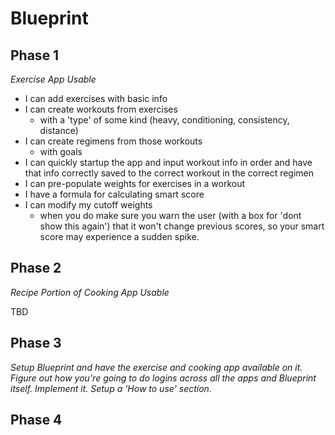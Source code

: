 # Blueprint

## Phase 1

_Exercise App Usable_

- I can add exercises with basic info
- I can create workouts from exercises
  - with a 'type' of some kind (heavy, conditioning, consistency, distance)
- I can create regimens from those workouts
  - with goals
- I can quickly startup the app and input workout info in order and have that info correctly saved to the correct workout in the correct regimen
- I can pre-populate weights for exercises in a workout
- I have a formula for calculating smart score
- I can modify my cutoff weights
  - when you do make sure you warn the user (with a box for 'dont show this again') that it won't change previous scores, so your smart score may experience a sudden spike.

## Phase 2

_Recipe Portion of Cooking App Usable_

TBD

## Phase 3

_Setup Blueprint and have the exercise and cooking app available on it. Figure out how you're going to do logins across all the apps and Blueprint itself. Implement it. Setup a 'How to use' section._

## Phase 4
